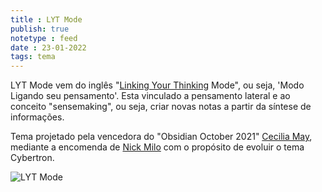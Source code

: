 ```yaml
---
title : LYT Mode
publish: true
notetype : feed
date : 23-01-2022
tags: tema
---
```

LYT Mode vem do inglês "[Linking Your Thinking](https://www.linkingyourthinking.com/) Mode", ou seja, 'Modo Ligando seu pensamento'. Esta vinculado a pensamento lateral e ao conceito "sensemaking", ou seja, criar novas notas a partir da síntese de informações.

Tema projetado pela vencedora do "Obsidian October 2021" [Cecilia May](https://github.com/ceciliamay), mediante a encomenda de [Nick Milo](https://github.com/nickmilo/LYT-Mode)  com o propósito de evoluir o tema Cybertron.

![LYT Mode](https://github.com/nickmilo/LYT-Mode/raw/main/lyt-mode-graphic-1.jpg)
